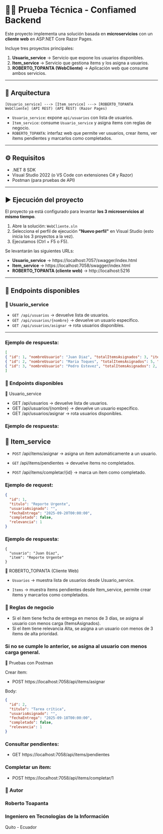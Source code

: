 ﻿# 🧑‍💻 Prueba Técnica - Confiamed Backend

Este proyecto implementa una solución basada en **microservicios** con un **cliente web** en ASP.NET Core Razor Pages.  

Incluye tres proyectos principales:

1. **Usuario_service** → Servicio que expone los usuarios disponibles.  
2. **Item_service** → Servicio que gestiona ítems y los asigna a usuarios.  
3. **ROBERTO_TOPANTA (WebCliente)** → Aplicación web que consume ambos servicios.

---

## 📌 Arquitectura

`[Usuario_service] ---> [Item_service] ---> [ROBERTO_TOPANTA WebCliente]
(API REST) (API REST) (Razor Pages)`


- `Usuario_service`: expone `api/usuarios` con lista de usuarios.  
- `Item_service`: consume `Usuario_service` y asigna ítems con reglas de negocio.  
- `ROBERTO_TOPANTA`: interfaz web que permite ver usuarios, crear ítems, ver ítems pendientes y marcarlos como completados.

---

## ⚙️ Requisitos

- .NET 8 SDK  
- Visual Studio 2022 (o VS Code con extensiones C# y Razor)  
- Postman (para pruebas de API)  

---

## ▶️ Ejecución del proyecto

El proyecto ya está configurado para levantar **los 3 microservicios al mismo tiempo**.  

1. Abre la solución:
   `WebCliente.sln`
2. Selecciona el perfil de ejecución **"Nuevo perfil"** en Visual Studio (esto inicia los 3 proyectos a la vez).  
3. Ejecutamos (Ctrl + F5 o F5).  

Se levantarán las siguientes URLs:

- **Usuario_service** → https://localhost:7057/swagger/index.html 
- **Item_service** → https://localhost:7058/swagger/index.html  
- **ROBERTO_TOPANTA (cliente web)** → http://localhost:5216  

---

## 📌 Endpoints disponibles

### 🔹 Usuario_service
- `GET /api/usuarios` → devuelve lista de usuarios.
- `GET /api/usuarios/{nombre}` → devuelve un usuario específico.
- `GET /api/usuarios/asignar` → rota usuarios disponibles.
---
### Ejemplo de respuesta:

```json
[
{ "id": 1, "nombreUsuario": "Juan Diaz", "totalItemsAsignados": 3, "itemsAltaPrioridad": 1 },
{ "id": 2, "nombreUsuario": "Maria Toques", "totalItemsAsignados": 5, "itemsAltaPrioridad": 2 },
{ "id": 3, "nombreUsuario": "Pedro Estevez", "totalItemsAsignados": 2, "itemsAltaPrioridad": 0 }
]
```

### 📌 Endpoints disponibles
🔹 Usuario_service
- GET /api/usuarios → devuelve lista de usuarios.
- GET /api/usuarios/{nombre} → devuelve un usuario específico.
- GET /api/usuarios/asignar → rota usuarios disponibles.


### Ejemplo de respuesta:
🔹 Item_service
---
- `POST` /api/items/asignar → asigna un ítem automáticamente a un usuario.

- `GET` /api/items/pendientes → devuelve ítems no completados.

- `POST` /api/items/completar/{id} → marca un ítem como completado.

### Ejemplo de request:
```json
{
  "id": 1,
  "titulo": "Reporte Urgente",
  "usuarioAsignado": "",
  "fechaEntrega": "2025-09-20T00:00:00",
  "completado": false,
  "relevancia": 1
}
```
### Ejemplo de respuesta:
```
{
  "usuario": "Juan Diaz",
  "item": "Reporte Urgente"
}
```

🔹 ROBERTO_TOPANTA (Cliente Web)

- `Usuarios` → muestra lista de usuarios desde Usuario_service.

- `Items` → muestra ítems pendientes desde Item_service, permite crear ítems y marcarlos como completados.

### 📜 Reglas de negocio

- Si el ítem tiene fecha de entrega en menos de 3 días, se asigna al usuario con menos carga (ItemsAsignados).
- Si el ítem tiene relevancia Alta, se asigna a un usuario con menos de 3 ítems de alta prioridad.

### Si no se cumple lo anterior, se asigna al usuario con menos carga general.

🧪 Pruebas con Postman

Crear ítem:

- POST https://localhost:7058/api/items/asignar


Body:
```json
{
  "id": 2,
  "titulo": "Tarea crítica",
  "usuarioAsignado": "",
  "fechaEntrega": "2025-09-18T00:00:00",
  "completado": false,
  "relevancia": 1
}
```
### Consultar pendientes:
- GET https://localhost:7058/api/items/pendientes

### Completar un ítem:
- POST https://localhost:7058/api/items/completar/1



### 👤 Autor
### Roberto Toapanta
### Ingeniero en Tecnologías de la Información
Quito - Ecuador
